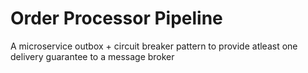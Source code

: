 # Order Processor Pipeline
A microservice outbox + circuit breaker pattern to provide atleast one delivery guarantee to a message broker 
